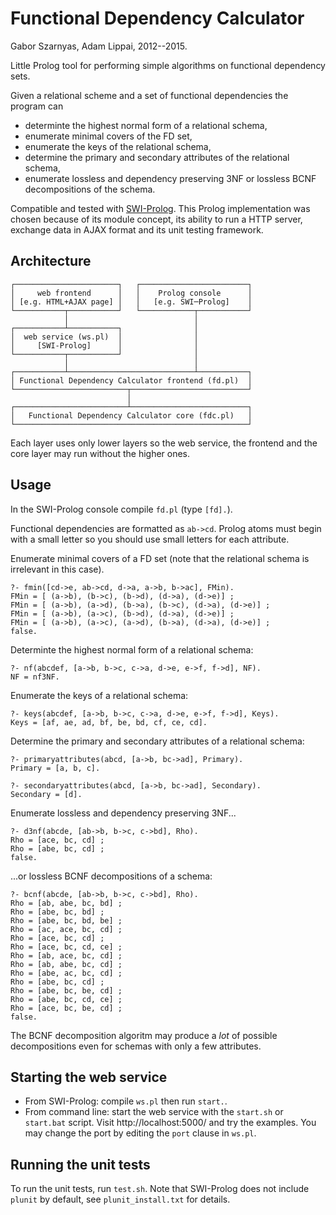 Functional Dependency Calculator
================================
Gabor Szarnyas, Adam Lippai, 2012--2015.

Little Prolog tool for performing simple algorithms on functional dependency sets.

Given a relational scheme and a set of functional dependencies the program can
 - determinte the highest normal form of a relational schema,
 - enumerate minimal covers of the FD set,
 - enumerate the keys of the relational schema,
 - determine the primary and secondary attributes of the relational schema,
 - enumerate lossless and dependency preserving 3NF or lossless BCNF decompositions of the schema.
 
Compatible and tested with [SWI-Prolog](http://www.swi-prolog.org/). This Prolog implementation was chosen because of its module concept, its ability to run a HTTP server, exchange data in AJAX format and its unit testing framework.

Architecture
------------
```
┌───────────────────────┐   ┌────────────────────────┐
│     web frontend      │   │    Prolog console      │
│ [e.g. HTML+AJAX page] │   │   [e.g. SWI─Prolog]    │
└───────────┬───────────┘   └────────────┬───────────┘
            │                            │            
┌───────────┴───────────┐                │            
│  web service (ws.pl)  │                │            
│     [SWI-Prolog]      │                │            
└───────────┬───────────┘                │            
            │                            │            
┌───────────┴────────────────────────────┴───────────┐
│ Functional Dependency Calculator frontend (fd.pl)  │
└─────────────────────────┬──────────────────────────┘
                          │                           
┌─────────────────────────┴──────────────────────────┐
│   Functional Dependency Calculator core (fdc.pl)   │
└────────────────────────────────────────────────────┘
```

Each layer uses only lower layers so the web service, the frontend and the core layer may run without the higher ones.

Usage
-----
In the SWI-Prolog console compile `fd.pl` (type `[fd].`).

Functional dependencies are formatted as `ab->cd`. Prolog atoms must begin with a small letter so you should use small letters for each attribute.

Enumerate minimal covers of a FD set (note that the relational schema is irrelevant in this case).
```
?- fmin([cd->e, ab->cd, d->a, a->b, b->ac], FMin).
FMin = [ (a->b), (b->c), (b->d), (d->a), (d->e)] ;
FMin = [ (a->b), (a->d), (b->a), (b->c), (d->a), (d->e)] ;
FMin = [ (a->b), (a->c), (b->d), (d->a), (d->e)] ;
FMin = [ (a->b), (a->c), (a->d), (b->a), (d->a), (d->e)] ;
false.
```

Determinte the highest normal form of a relational schema:
```
?- nf(abcdef, [a->b, b->c, c->a, d->e, e->f, f->d], NF).
NF = nf3NF.
```
Enumerate the keys of a relational schema:
```
?- keys(abcdef, [a->b, b->c, c->a, d->e, e->f, f->d], Keys).
Keys = [af, ae, ad, bf, be, bd, cf, ce, cd].
```

Determine the primary and secondary attributes of a relational schema:
```
?- primaryattributes(abcd, [a->b, bc->ad], Primary).
Primary = [a, b, c].

?- secondaryattributes(abcd, [a->b, bc->ad], Secondary).
Secondary = [d].
```

Enumerate lossless and dependency preserving 3NF...
```
?- d3nf(abcde, [ab->b, b->c, c->bd], Rho).
Rho = [ace, bc, cd] ;
Rho = [abe, bc, cd] ;
false.
```

...or lossless BCNF decompositions of a schema:
```
?- bcnf(abcde, [ab->b, b->c, c->bd], Rho).
Rho = [ab, abe, bc, bd] ;
Rho = [abe, bc, bd] ;
Rho = [abe, bc, bd, be] ;
Rho = [ac, ace, bc, cd] ;
Rho = [ace, bc, cd] ;
Rho = [ace, bc, cd, ce] ;
Rho = [ab, ace, bc, cd] ;
Rho = [ab, abe, bc, cd] ;
Rho = [abe, ac, bc, cd] ;
Rho = [abe, bc, cd] ;
Rho = [abe, bc, be, cd] ;
Rho = [abe, bc, cd, ce] ;
Rho = [ace, bc, be, cd] ;
false.
```
The BCNF decomposition algoritm may produce a _lot_ of possible decompositions even for schemas with only a few attributes.

Starting the web service
------------------------
 - From SWI-Prolog: compile ```ws.pl``` then run ```start.```.
 - From command line: start the web service with the ```start.sh``` or ```start.bat``` script. Visit http://localhost:5000/ and try the examples. You may change the port by editing the ```port``` clause in ```ws.pl```.

Running the unit tests
----------------------
To run the unit tests, run ```test.sh```. Note that SWI-Prolog does not include ```plunit``` by default, see ```plunit_install.txt``` for details.
